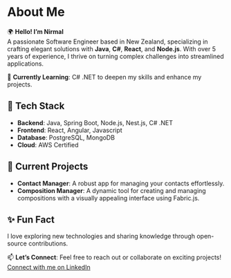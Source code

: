 # About Me

🌍 **Hello! I’m Nirmal**  
A passionate Software Engineer based in New Zealand, specializing in crafting elegant solutions with **Java**, **C#**, **React**, and **Node.js**. With over 5 years of experience, I thrive on turning complex challenges into streamlined applications.

🌱 **Currently Learning**: C# .NET to deepen my skills and enhance my projects.

## 🔧 Tech Stack
- **Backend**: Java, Spring Boot, Node.js, Nest.js, C# .NET
- **Frontend**: React, Angular, Javascript
- **Database**: PostgreSQL, MongoDB
- **Cloud**: AWS Certified

## 🚀 Current Projects
- **Contact Manager**: A robust app for managing your contacts effortlessly.
- **Composition Manager**: A dynamic tool for creating and managing compositions with a visually appealing interface using Fabric.js.

## ✨ Fun Fact
I love exploring new technologies and sharing knowledge through open-source contributions.

📫 **Let’s Connect**: Feel free to reach out or collaborate on exciting projects! [Connect with me on LinkedIn](https://www.linkedin.com/in/nirmal-s-34145680/)
